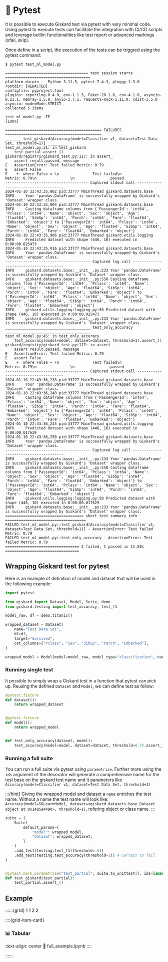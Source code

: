 # 🧪 Pytest

It is possible to execute Giskard test via pytest with very minimal code. Using pytest to execute tests can facilitate the integration with CI/CD scripts and leverage builtin functionalities like test report or advanced markings (xfail, skip).

Once define in a script, the execution of the tests can be triggred using the pytest command:

```console
$ pytest test_ml_model.py

===================================== test session starts ======================================
platform darwin -- Python 3.11.5, pytest-7.4.3, pluggy-1.3.0
rootdir: [REDACTED]
configfile: pyproject.toml
plugins: reportlog-0.4.0, env-1.1.3, Faker-20.1.0, cov-4.1.0, asyncio-0.21.1, memray-1.5.0, anyio-3.7.1, requests-mock-1.11.0, xdist-3.5.0
asyncio: mode=Mode.STRICT
collected 5 items                                                                              

test_ml_model.py .FF                                                                   [100%]

=========================================== FAILURES ===========================================
_______ test_giskard[Accuracy(model=Classifier v1, dataset=Test Data Set, threshold=1)] ________
test_ml_model.py:31: in test_giskard
    test_partial.assert_()
giskard/registry/giskard_test.py:117: in assert_
    assert result.passed, message
E   AssertionError: Test failed Metric: 0.79
E   assert False
E    +  where False = \n               Test failed\n               Metric: 0.79\n               \n               .passed
------------------------------------- Captured stdout call -------------------------------------
2024-01-10 22:43:35,902 pid:33777 MainThread giskard.datasets.base INFO     Your 'pandas.DataFrame' is successfully wrapped by Giskard's 'Dataset' wrapper class.
2024-01-10 22:43:35,904 pid:33777 MainThread giskard.datasets.base INFO     Casting dataframe columns from {'PassengerId': 'int64', 'Pclass': 'int64', 'Name': 'object', 'Sex': 'object', 'Age': 'float64', 'SibSp': 'int64', 'Parch': 'int64', 'Fare': 'float64', 'Embarked': 'object'} to {'PassengerId': 'int64', 'Pclass': 'int64', 'Name': 'object', 'Sex': 'object', 'Age': 'float64', 'SibSp': 'int64', 'Parch': 'int64', 'Fare': 'float64', 'Embarked': 'object'}
2024-01-10 22:43:35,906 pid:33777 MainThread giskard.utils.logging INFO     Predicted dataset with shape (446, 10) executed in 0:00:00.025473
2024-01-10 22:43:35,916 pid:33777 MainThread giskard.datasets.base INFO     Your 'pandas.DataFrame' is successfully wrapped by Giskard's 'Dataset' wrapper class.
-------------------------------------- Captured log call ---------------------------------------
INFO     giskard.datasets.base:__init__.py:233 Your 'pandas.DataFrame' is successfully wrapped by Giskard's 'Dataset' wrapper class.
INFO     giskard.datasets.base:__init__.py:550 Casting dataframe columns from {'PassengerId': 'int64', 'Pclass': 'int64', 'Name': 'object', 'Sex': 'object', 'Age': 'float64', 'SibSp': 'int64', 'Parch': 'int64', 'Fare': 'float64', 'Embarked': 'object'} to {'PassengerId': 'int64', 'Pclass': 'int64', 'Name': 'object', 'Sex': 'object', 'Age': 'float64', 'SibSp': 'int64', 'Parch': 'int64', 'Fare': 'float64', 'Embarked': 'object'}
INFO     giskard.utils.logging:logging.py:50 Predicted dataset with shape (446, 10) executed in 0:00:00.025473
INFO     giskard.datasets.base:__init__.py:233 Your 'pandas.DataFrame' is successfully wrapped by Giskard's 'Dataset' wrapper class.
______________________________________ test_only_accuracy ______________________________________
test_ml_model.py:45: in test_only_accuracy
    test_accuracy(model=model, dataset=dataset, threshold=1).assert_()
giskard/registry/giskard_test.py:117: in assert_
    assert result.passed, message
E   AssertionError: Test failed Metric: 0.79
E   assert False
E    +  where False = \n               Test failed\n               Metric: 0.79\n               \n               .passed
------------------------------------- Captured stdout call -------------------------------------
2024-01-10 22:43:36,238 pid:33777 MainThread giskard.datasets.base INFO     Your 'pandas.DataFrame' is successfully wrapped by Giskard's 'Dataset' wrapper class.
2024-01-10 22:43:36,240 pid:33777 MainThread giskard.datasets.base INFO     Casting dataframe columns from {'PassengerId': 'int64', 'Pclass': 'int64', 'Name': 'object', 'Sex': 'object', 'Age': 'float64', 'SibSp': 'int64', 'Parch': 'int64', 'Fare': 'float64', 'Embarked': 'object'} to {'PassengerId': 'int64', 'Pclass': 'int64', 'Name': 'object', 'Sex': 'object', 'Age': 'float64', 'SibSp': 'int64', 'Parch': 'int64', 'Fare': 'float64', 'Embarked': 'object'}
2024-01-10 22:43:36,243 pid:33777 MainThread giskard.utils.logging INFO     Predicted dataset with shape (446, 10) executed in 0:00:00.017629
2024-01-10 22:43:36,250 pid:33777 MainThread giskard.datasets.base INFO     Your 'pandas.DataFrame' is successfully wrapped by Giskard's 'Dataset' wrapper class.
-------------------------------------- Captured log call ---------------------------------------
INFO     giskard.datasets.base:__init__.py:233 Your 'pandas.DataFrame' is successfully wrapped by Giskard's 'Dataset' wrapper class.
INFO     giskard.datasets.base:__init__.py:550 Casting dataframe columns from {'PassengerId': 'int64', 'Pclass': 'int64', 'Name': 'object', 'Sex': 'object', 'Age': 'float64', 'SibSp': 'int64', 'Parch': 'int64', 'Fare': 'float64', 'Embarked': 'object'} to {'PassengerId': 'int64', 'Pclass': 'int64', 'Name': 'object', 'Sex': 'object', 'Age': 'float64', 'SibSp': 'int64', 'Parch': 'int64', 'Fare': 'float64', 'Embarked': 'object'}
INFO     giskard.utils.logging:logging.py:50 Predicted dataset with shape (446, 10) executed in 0:00:00.017629
INFO     giskard.datasets.base:__init__.py:233 Your 'pandas.DataFrame' is successfully wrapped by Giskard's 'Dataset' wrapper class.
=================================== short test summary info ====================================
FAILED test_ml_model.py::test_giskard[Accuracy(model=Classifier v1, dataset=Test Data Set, threshold=1)] - AssertionError: Test failed Metric: 0.79
FAILED test_ml_model.py::test_only_accuracy - AssertionError: Test failed Metric: 0.79
================================= 2 failed, 1 passed in 11.50s =================================
```

## Wrapping Giskard test for pytest

Here is an example of definition of model and dataset that will be used in the following example:

```python
import pytest

from giskard import Dataset, Model, Suite, demo
from giskard.testing import test_accuracy, test_f1

model_raw, df = demo.titanic()

wrapped_dataset = Dataset(
    name="Test Data Set",
    df=df,
    target="Survived",
    cat_columns=["Pclass", "Sex", "SibSp", "Parch", "Embarked"],
)

wrapped_model = Model(model=model_raw, model_type="classification", name="Classifier v1")
```

### Running single test

It possible to simply wrap a Giskard test in a function that pytest can pick up. Reusing the defined `Dataset` and `Model`, we can define test as follow:

```python
@pytest.fixture
def dataset():
    return wrapped_dataset


@pytest.fixture
def model():
    return wrapped_model


def test_only_accuracy(dataset, model):
    test_accuracy(model=model, dataset=dataset, threshold=0.7).assert_()
```

### Running a full suite

You can run a full suite via pytest using `parametrize`. Further more using the `ids` argument of the decorator will generate a comprehensive name for the test base on the giskard test name and it parameters like `Accuracy(model=Classifier v1, dataset=Test Data Set, threshold=1)`

:::{hint}
Giving the wrapped model and dataset a `name` enriches the test name. Without a name the test name will look like:
`Accuracy(model=SKLearnModel, dataset=<giskard.datasets.base.Dataset object at 0x1485a4490>, threshold=1)`, refering object or class name.
:::

```python
suite = (
    Suite(
        default_params={
            "model": wrapped_model,
            "dataset": wrapped_dataset,
        }
    )
    .add_test(testing.test_f1(threshold=.6))
    .add_test(testing.test_accuracy(threshold=1)) # Certain to fail
)


@pytest.mark.parametrize("test_partial", suite.to_unittest(), ids=lambda t: t.fullname)
def test_giskard(test_partial):
    test_partial.assert_()
```

## Example
::::::{grid} 1 1 2 2

::::{grid-item-card} <br/><h3>📊 Tabular</h3>
:text-align: center
:link: full_example.ipynb
::::

::::::
